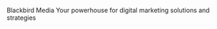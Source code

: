 Blackbird Media 
Your powerhouse for digital marketing solutions and strategies

<!---
blackbirdmedia/blackbirdmedia is a ✨ special ✨ repository because its `README.md` (this file) appears on your GitHub profile.
You can click the Preview link to take a look at your changes.
--->
